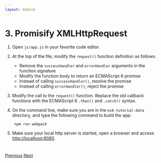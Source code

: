 ```yaml
---
layout: module
---
```

# 3. Promisify XMLHttpRequest

1. Open `js/app.js` in your favorite code editor.

1. At the top of the file, modify the `request()` function definition as follows:
    - Remove the `successHandler` and `errorHandler` arguments in the function signature
    - Modify the function body to return an ECMAScript 6 promise
    - Instead of calling `successHandler()`, resolve the promise
    - Instead of calling `errorHandler()`, reject the promise
    
1. Modify the call to the `request()` function. Replace the old callback functions with the ECMAScript 6 `.then()` and `.catch()` syntax.

1. On the command line, make sure you are in the `es6-tutorial-data` directory, and type the following command to build the app:

	```
	 npm run webpack
	```

1. Make sure your local http server is started, open a browser and access [http://localhost:8080](http://localhost:8080).


<div class="row" style="margin-top:40px;">
<div class="col-sm-12">
<a href="ecmascript6-data-es6-features.html" class="btn btn-default"><i class="glyphicon glyphicon-chevron-left"></i> Previous</a>
<a href="ecmascript6-data-modules.html" class="btn btn-default pull-right">Next <i class="glyphicon glyphicon-chevron-right"></i></a>
</div>
</div>
